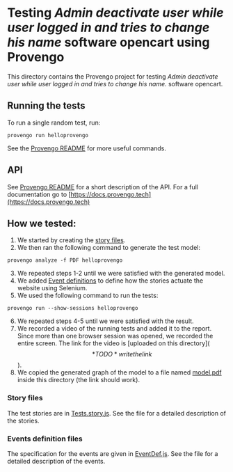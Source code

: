 # Testing *Admin deactivate user while user logged in and tries to change his name* software opencart using Provengo
This directory contains the Provengo project for testing *Admin deactivate user while user logged in and tries to change his name.* software opencart.

## Running the tests
To run a single random test, run:
```shell 
provengo run helloprovengo
```

See the [Provengo README](opencart/README.md) for more useful commands.

## API
See [Provengo README](opencart/README.md) for a short description of the API.
For a full documentation go to [https://docs.provengo.tech](https://docs.provengo.tech)

## How we tested:
1. We started by creating the [story files](opencart/spec/no-js/OrderPizza.story.js).
2. We then ran the following command to generate the test model:
```shell
provengo analyze -f PDF helloprovengo   
```
3. We repeated steps 1-2 until we were satisfied with the generated model.
4. We added [Event definitions](opencart/spec/no-js/OrderPizza.EventDef.js) to define how the stories actuate the website using Selenium.
5. We used the following command to run the tests:
```shell
provengo run --show-sessions helloprovengo
```
6. We repeated steps 4-5 until we were satisfied with the result.
7. We recorded a video of the running tests and added it to the report. Since more than one browser session was opened, we recorded the entire screen. The link for the video is [uploaded on this directory]($$*TODO* write the link$$).
8. We copied the generated graph of the model to a file named [model.pdf](model.pdf) inside this directory (the link should work).

### Story files
The test stories are in [Tests.story.js](opencart/spec/no-js/OrderPizza.story.js). See the file for a detailed description of the stories.

### Events definition files
The specification for the events are given in [EventDef.js](opencart/spec/no-js/OrderPizza.EventDef.js). See the file for a detailed description of the events.
